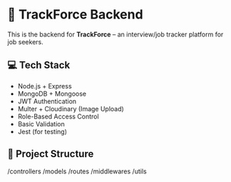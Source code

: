 # 🚀 TrackForce Backend

This is the backend for **TrackForce** – an interview/job tracker platform for job seekers.

## 💻 Tech Stack

- Node.js + Express
- MongoDB + Mongoose
- JWT Authentication
- Multer + Cloudinary (Image Upload)
- Role-Based Access Control
- Basic Validation
- Jest (for testing)

## 📂 Project Structure

/controllers
/models
/routes
/middlewares
/utils

